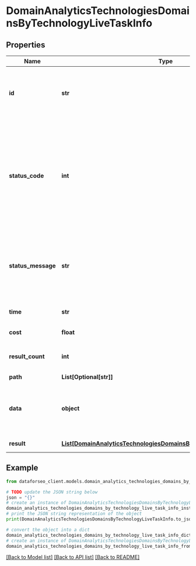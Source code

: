 # DomainAnalyticsTechnologiesDomainsByTechnologyLiveTaskInfo


## Properties

Name | Type | Description | Notes
------------ | ------------- | ------------- | -------------
**id** | **str** | task identifier unique task identifier in our system in the UUID format | [optional] 
**status_code** | **int** | status code of the task generated by DataForSEO, can be within the following range: 10000-60000 you can find the full list of the response codes here | [optional] 
**status_message** | **str** | informational message of the task you can find the full list of general informational messages here | [optional] 
**time** | **str** | execution time, seconds | [optional] 
**cost** | **float** | total tasks cost, USD | [optional] 
**result_count** | **int** | number of elements in the result array | [optional] 
**path** | **List[Optional[str]]** | URL path | [optional] 
**data** | **object** | contains the same parameters that you specified in the POST request | [optional] 
**result** | [**List[DomainAnalyticsTechnologiesDomainsByTechnologyLiveResultInfo]**](DomainAnalyticsTechnologiesDomainsByTechnologyLiveResultInfo.md) | array of results | [optional] 

## Example

```python
from dataforseo_client.models.domain_analytics_technologies_domains_by_technology_live_task_info import DomainAnalyticsTechnologiesDomainsByTechnologyLiveTaskInfo

# TODO update the JSON string below
json = "{}"
# create an instance of DomainAnalyticsTechnologiesDomainsByTechnologyLiveTaskInfo from a JSON string
domain_analytics_technologies_domains_by_technology_live_task_info_instance = DomainAnalyticsTechnologiesDomainsByTechnologyLiveTaskInfo.from_json(json)
# print the JSON string representation of the object
print(DomainAnalyticsTechnologiesDomainsByTechnologyLiveTaskInfo.to_json())

# convert the object into a dict
domain_analytics_technologies_domains_by_technology_live_task_info_dict = domain_analytics_technologies_domains_by_technology_live_task_info_instance.to_dict()
# create an instance of DomainAnalyticsTechnologiesDomainsByTechnologyLiveTaskInfo from a dict
domain_analytics_technologies_domains_by_technology_live_task_info_from_dict = DomainAnalyticsTechnologiesDomainsByTechnologyLiveTaskInfo.from_dict(domain_analytics_technologies_domains_by_technology_live_task_info_dict)
```
[[Back to Model list]](../README.md#documentation-for-models) [[Back to API list]](../README.md#documentation-for-api-endpoints) [[Back to README]](../README.md)


